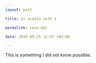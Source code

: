 ```yaml
--- 
layout: post

title: Și acesta este ț 

permalink: ceva-md/

date: 2018-09-25 12:47 +03:00

---
```


This is something I did not know possible.

